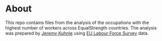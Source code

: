 # About

This repo contains files from the analysis of the occupations with the highest number of workers across EqualStrength countries. 
The analysis was prepared by [Jeremy Kuhnle](https://github.com/jeremykuhnle) using [EU Labour Force Survey](https://ec.europa.eu/eurostat/web/microdata/european-union-labour-force-survey) data.

